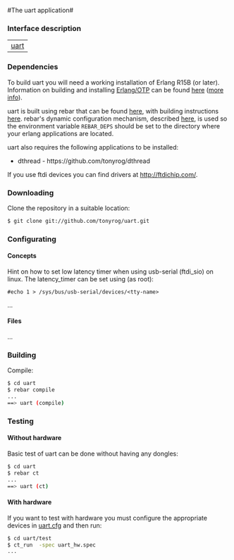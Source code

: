 

#The uart application#



### Interface description ###


<table width="100%" border="0" summary="list of modules">
<tr><td><a href="http://github.com/tonyrog/uart/blob/master/doc/uart.md" class="module">uart</a></td></tr></table>

### Dependencies ###

To build uart you will need a working installation of Erlang R15B (or
later).<br/>
Information on building and installing [Erlang/OTP](http://www.erlang.org)
can be found [here](https://github.com/erlang/otp/wiki/Installation)
([more info](https://github.com/erlang/otp/blob/master/INSTALL.md)).

uart is built using rebar that can be found [here](https://github.com/rebar/rebar), with building instructions [here](https://github.com/rebar/rebar/wiki/Building-rebar). rebar's dynamic configuration mechanism, described [here](https://github.com/rebar/rebar/wiki/Dynamic-configuration), is used so the environment variable `REBAR_DEPS` should be set to the directory where your erlang applications are located.

uart also requires the following applications to be installed:
<ul>
<li>dthread - https://github.com/tonyrog/dthread</li>
</ul>

If you use ftdi devices you can find drivers at http://ftdichip.com/.

### Downloading

Clone the repository in a suitable location:

```sh
$ git clone git://github.com/tonyrog/uart.git
```
### Configurating
#### Concepts

Hint on how to set low latency timer when using usb-serial (ftdi_sio)
on linux.
The latency_timer can be set using (as root):


    #echo 1 > /sys/bus/usb-serial/devices/<tty-name>

...

#### Files

...

### Building

Compile:

```sh
$ cd uart
$ rebar compile
...
==> uart (compile)
```

### Testing

#### Without hardware 

Basic test of uart can be done without having any dongles:

```sh
$ cd uart
$ rebar ct
...
==> uart (ct)
```
#### With hardware 

If you want to test with hardware you must configure the appropriate devices in [uart.cfg](http://github.com/tonyrog/uart/blob/master/test/uart.cfg) and then run:
```sh
$ cd uart/test
$ ct_run  -spec uart_hw.spec
...

```



